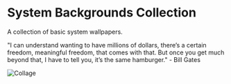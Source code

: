 # System Backgrounds Collection

A collection of basic system wallpapers.

"I can understand wanting to have millions of dollars, there’s a certain freedom, meaningful freedom, that comes with that. But once you get much beyond that, I have to tell you, it’s the same hamburger." - Bill Gates

![Collage](https://github.com/infofintech/metro/blob/main/metro.collage.png?raw=true)
